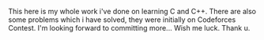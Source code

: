 This here is my whole work i've done on learning C and C++.
There are also some problems which i have solved, they were initially on Codeforces Contest.
I'm looking forward to committing more...
Wish me luck. Thank u.
